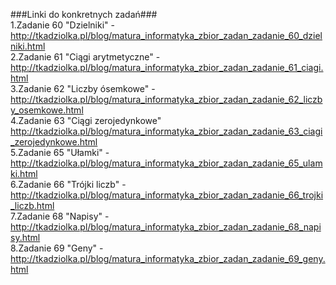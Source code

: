 ###Linki do konkretnych zadań###</br>
1.Zadanie 60 "Dzielniki" - http://tkadziolka.pl/blog/matura_informatyka_zbior_zadan_zadanie_60_dzielniki.html</br>
2.Zadanie 61 "Ciągi arytmetyczne" - http://tkadziolka.pl/blog/matura_informatyka_zbior_zadan_zadanie_61_ciagi.html</br>
3.Zadanie 62 "Liczby ósemkowe" - http://tkadziolka.pl/blog/matura_informatyka_zbior_zadan_zadanie_62_liczby_osemkowe.html</br>
4.Zadanie 63 "Ciągi zerojedynkowe" http://tkadziolka.pl/blog/matura_informatyka_zbior_zadan_zadanie_63_ciagi_zerojedynkowe.html</br>
5.Zadanie 65 "Ułamki" - http://tkadziolka.pl/blog/matura_informatyka_zbior_zadan_zadanie_65_ulamki.html</br>
6.Zadanie 66 "Trójki liczb" - http://tkadziolka.pl/blog/matura_informatyka_zbior_zadan_zadanie_66_trojki_liczb.html</br>
7.Zadanie 68 "Napisy" - http://tkadziolka.pl/blog/matura_informatyka_zbior_zadan_zadanie_68_napisy.html</br>
8.Zadanie 69 "Geny" - http://tkadziolka.pl/blog/matura_informatyka_zbior_zadan_zadanie_69_geny.html<br>
